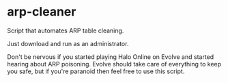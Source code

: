 # arp-cleaner
Script that automates ARP table cleaning.

Just download and run as an administrator.

Don't be nervous if you started playing Halo Online on Evolve and started hearing about ARP poisoning. Evolve should take care of everything to keep you safe, but if you're paranoid then feel free to use this script.
